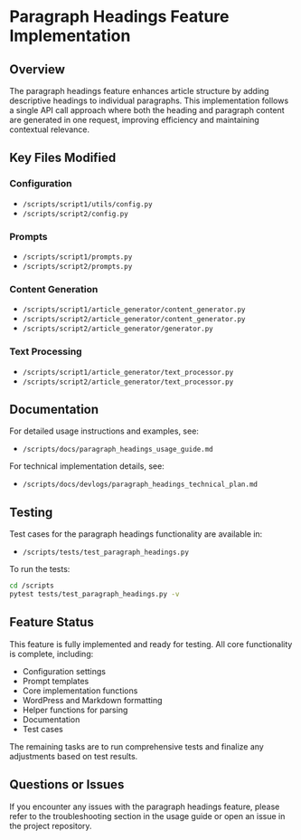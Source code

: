 # Paragraph Headings Feature Implementation

## Overview

The paragraph headings feature enhances article structure by adding descriptive headings to individual paragraphs. This implementation follows a single API call approach where both the heading and paragraph content are generated in one request, improving efficiency and maintaining contextual relevance.

## Key Files Modified

### Configuration
- `/scripts/script1/utils/config.py`
- `/scripts/script2/config.py`

### Prompts
- `/scripts/script1/prompts.py`
- `/scripts/script2/prompts.py`

### Content Generation
- `/scripts/script1/article_generator/content_generator.py`
- `/scripts/script2/article_generator/content_generator.py`
- `/scripts/script2/article_generator/generator.py`

### Text Processing
- `/scripts/script1/article_generator/text_processor.py`
- `/scripts/script2/article_generator/text_processor.py`

## Documentation

For detailed usage instructions and examples, see:
- `/scripts/docs/paragraph_headings_usage_guide.md`

For technical implementation details, see:
- `/scripts/docs/devlogs/paragraph_headings_technical_plan.md`

## Testing

Test cases for the paragraph headings functionality are available in:
- `/scripts/tests/test_paragraph_headings.py`

To run the tests:
```bash
cd /scripts
pytest tests/test_paragraph_headings.py -v
```

## Feature Status

This feature is fully implemented and ready for testing. All core functionality is complete, including:

- Configuration settings
- Prompt templates
- Core implementation functions
- WordPress and Markdown formatting
- Helper functions for parsing
- Documentation
- Test cases

The remaining tasks are to run comprehensive tests and finalize any adjustments based on test results.

## Questions or Issues

If you encounter any issues with the paragraph headings feature, please refer to the troubleshooting section in the usage guide or open an issue in the project repository.
